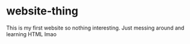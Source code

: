 # website-thing
This is my first website so nothing interesting. Just messing around and learning HTML lmao
